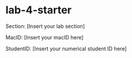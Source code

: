 # lab-4-starter
Section: [Insert your lab section]

MacID: [Insert your macID here]

StudentID: [Insert your numerical student ID here]
